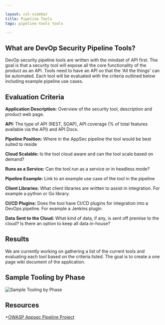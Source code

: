 ```yaml
---

layout: col-sidebar
title: Pipeline Tools
tags: pipeline-tools tools

---
```


## What are DevOp Security Pipeline Tools?


DevOp security pipeline tools are written with the mindset of API first.
The goal is that a security tool will expose all the core functionality
of the product as an API. Tools need to have an API so that the 'All the
things' can be automated. Each tool will be evaluated with the criteria
outlined below including example pipeline use cases.


## Evaluation Criteria


**Application Description:** Overview of the security tool, description and product web page.

**API:** The type of API (REST, SOAP), API coverage (% of total features available via the API) and API Docs.

**Pipeline Position:** Where in the AppSec pipeline the tool would be best suited to reside

**Cloud Scalable:** Is the tool cloud aware and can the tool scale based on demand?

**Runs as a Service:** Can the tool run as a service or in headless mode?

**Pipeline Example:** Link to an example use case of the tool in the pipeline

**Client Libraries:** What client libraries are written to assist in integration. For example a python or Go library.

**CI/CD Plugins:** Does the tool have CI/CD plugins for integration into a DevOps pipeline. For example a Jenkins plugin.

**Data Sent to the Cloud:** What kind of data, if any, is sent off premise to the cloud? Is there an option to keep all data in-house?


## Results

We are currently working on gathering a list of the current tools and evaluating each tool based on the criteria listed. The goal is to create a one page wiki document of the application.


## Sample Tooling by Phase

![Sample Tooling by Phase](assets/images/DevOps_AppSec_Tool_Integration.png)

## Resources

+[OWASP Appsec Pipeline Project](https://owasp.org/www-project-appsec-pipeline/)
